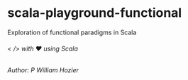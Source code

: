 # scala-playground-functional

Exploration of functional paradigms in Scala
<br>

###### < /> with ♥ using Scala

###### Author: P William Hozier
